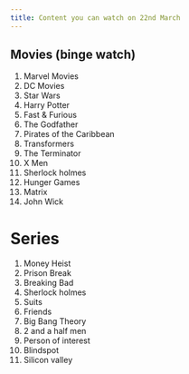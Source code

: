 ```yaml
---
title: Content you can watch on 22nd March
---
```


## Movies (binge watch)

1. Marvel Movies
1. DC Movies
1. Star Wars
1. Harry Potter
1. Fast & Furious 
1. The Godfather
1. Pirates of the Caribbean
1. Transformers
1. The Terminator
1. X Men
1. Sherlock holmes
1. Hunger Games
1. Matrix
1. John Wick


# Series

1. Money Heist
1. Prison Break
1. Breaking Bad
1. Sherlock holmes
1. Suits
1. Friends
1. Big Bang Theory
1. 2 and a half men
1. Person of interest
1. Blindspot
1. Silicon valley
